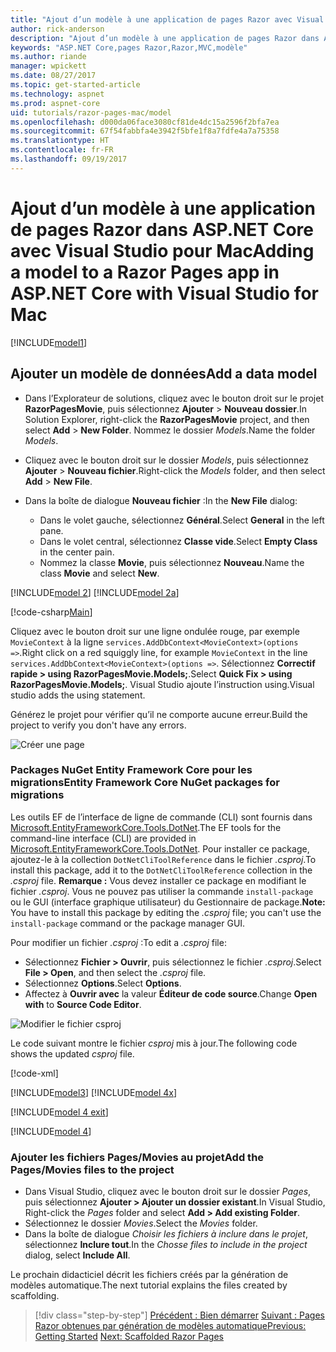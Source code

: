 ```yaml
---
title: "Ajout d’un modèle à une application de pages Razor avec Visual Studio pour Mac"
author: rick-anderson
description: "Ajout d’un modèle à une application de pages Razor dans ASP.NET Core à l’aide de Visual Studio pour Mac"
keywords: "ASP.NET Core,pages Razor,Razor,MVC,modèle"
ms.author: riande
manager: wpickett
ms.date: 08/27/2017
ms.topic: get-started-article
ms.technology: aspnet
ms.prod: aspnet-core
uid: tutorials/razor-pages-mac/model
ms.openlocfilehash: d000da06face3080cf81de4dc15a2596f2bfa7ea
ms.sourcegitcommit: 67f54fabbfa4e3942f5bfe1f8a7fdfe4a7a75358
ms.translationtype: HT
ms.contentlocale: fr-FR
ms.lasthandoff: 09/19/2017
---
```

# <a name="adding-a-model-to-a-razor-pages-app-in-aspnet-core-with-visual-studio-for-mac"></a><span data-ttu-id="500bc-104">Ajout d’un modèle à une application de pages Razor dans ASP.NET Core avec Visual Studio pour Mac</span><span class="sxs-lookup"><span data-stu-id="500bc-104">Adding a model to a Razor Pages app in ASP.NET Core with Visual Studio for Mac</span></span>

[!INCLUDE[model1](../../includes/RP/model1.md)]

## <a name="add-a-data-model"></a><span data-ttu-id="500bc-105">Ajouter un modèle de données</span><span class="sxs-lookup"><span data-stu-id="500bc-105">Add a data model</span></span>

* <span data-ttu-id="500bc-106">Dans l’Explorateur de solutions, cliquez avec le bouton droit sur le projet **RazorPagesMovie**, puis sélectionnez **Ajouter** > **Nouveau dossier**.</span><span class="sxs-lookup"><span data-stu-id="500bc-106">In Solution Explorer, right-click the **RazorPagesMovie** project, and then select **Add** > **New Folder**.</span></span> <span data-ttu-id="500bc-107">Nommez le dossier *Models*.</span><span class="sxs-lookup"><span data-stu-id="500bc-107">Name the folder *Models*.</span></span>
* <span data-ttu-id="500bc-108">Cliquez avec le bouton droit sur le dossier *Models*, puis sélectionnez **Ajouter** > **Nouveau fichier**.</span><span class="sxs-lookup"><span data-stu-id="500bc-108">Right-click the *Models* folder, and then select **Add** > **New File**.</span></span>
* <span data-ttu-id="500bc-109">Dans la boîte de dialogue **Nouveau fichier** :</span><span class="sxs-lookup"><span data-stu-id="500bc-109">In the **New File** dialog:</span></span>

  * <span data-ttu-id="500bc-110">Dans le volet gauche, sélectionnez **Général**.</span><span class="sxs-lookup"><span data-stu-id="500bc-110">Select **General** in the left pane.</span></span>
  * <span data-ttu-id="500bc-111">Dans le volet central, sélectionnez **Classe vide**.</span><span class="sxs-lookup"><span data-stu-id="500bc-111">Select **Empty Class** in the center pain.</span></span>
  * <span data-ttu-id="500bc-112">Nommez la classe **Movie**, puis sélectionnez **Nouveau**.</span><span class="sxs-lookup"><span data-stu-id="500bc-112">Name the class **Movie** and select **New**.</span></span>

[!INCLUDE[model 2](../../includes/RP/model2.md)]
[!INCLUDE[model 2a](../../includes/RP/model2a.md)]

[!code-csharp[Main](../../tutorials/razor-pages/razor-pages-start/sample/RazorPagesMovie/Startup.cs?name=snippet_ConfigureServices2&highlight=3-6)]

<span data-ttu-id="500bc-113">Cliquez avec le bouton droit sur une ligne ondulée rouge, par exemple `MovieContext` à la ligne `services.AddDbContext<MovieContext>(options =>`.</span><span class="sxs-lookup"><span data-stu-id="500bc-113">Right click on a red squiggly line, for example `MovieContext` in the line `services.AddDbContext<MovieContext>(options =>`.</span></span> <span data-ttu-id="500bc-114">Sélectionnez **Correctif rapide > using RazorPagesMovie.Models;**.</span><span class="sxs-lookup"><span data-stu-id="500bc-114">Select **Quick Fix > using RazorPagesMovie.Models;**.</span></span> <span data-ttu-id="500bc-115">Visual Studio ajoute l’instruction using.</span><span class="sxs-lookup"><span data-stu-id="500bc-115">Visual studio adds the using statement.</span></span>

<span data-ttu-id="500bc-116">Générez le projet pour vérifier qu’il ne comporte aucune erreur.</span><span class="sxs-lookup"><span data-stu-id="500bc-116">Build the project to verify you don't have any errors.</span></span>

![Créer une page](model/red.png)

### <a name="entity-framework-core-nuget-packages-for-migrations"></a><span data-ttu-id="500bc-118">Packages NuGet Entity Framework Core pour les migrations</span><span class="sxs-lookup"><span data-stu-id="500bc-118">Entity Framework Core NuGet packages for migrations</span></span>

<span data-ttu-id="500bc-119">Les outils EF de l’interface de ligne de commande (CLI) sont fournis dans [Microsoft.EntityFrameworkCore.Tools.DotNet](https://www.nuget.org/packages/Microsoft.EntityFrameworkCore.Tools.DotNet).</span><span class="sxs-lookup"><span data-stu-id="500bc-119">The EF tools for the command-line interface (CLI) are provided in [Microsoft.EntityFrameworkCore.Tools.DotNet](https://www.nuget.org/packages/Microsoft.EntityFrameworkCore.Tools.DotNet).</span></span> <span data-ttu-id="500bc-120">Pour installer ce package, ajoutez-le à la collection `DotNetCliToolReference` dans le fichier *.csproj*.</span><span class="sxs-lookup"><span data-stu-id="500bc-120">To install this package, add it to the `DotNetCliToolReference` collection in the *.csproj* file.</span></span> <span data-ttu-id="500bc-121">**Remarque :** Vous devez installer ce package en modifiant le fichier *.csproj*. Vous ne pouvez pas utiliser la commande `install-package` ou le GUI (interface graphique utilisateur) du Gestionnaire de package.</span><span class="sxs-lookup"><span data-stu-id="500bc-121">**Note:** You have to install this package by editing the *.csproj* file; you can't use the `install-package` command or the package manager GUI.</span></span>

<span data-ttu-id="500bc-122">Pour modifier un fichier *.csproj* :</span><span class="sxs-lookup"><span data-stu-id="500bc-122">To edit a *.csproj* file:</span></span>

* <span data-ttu-id="500bc-123">Sélectionnez **Fichier > Ouvrir**, puis sélectionnez le fichier *.csproj*.</span><span class="sxs-lookup"><span data-stu-id="500bc-123">Select **File > Open**, and then select the *.csproj* file.</span></span>
* <span data-ttu-id="500bc-124">Sélectionnez **Options**.</span><span class="sxs-lookup"><span data-stu-id="500bc-124">Select **Options**.</span></span>
* <span data-ttu-id="500bc-125">Affectez à **Ouvrir avec** la valeur **Éditeur de code source**.</span><span class="sxs-lookup"><span data-stu-id="500bc-125">Change **Open with** to **Source Code Editor**.</span></span>

![Modifier le fichier csproj](model/csproj.png)

<span data-ttu-id="500bc-127">Le code suivant montre le fichier *csproj* mis à jour.</span><span class="sxs-lookup"><span data-stu-id="500bc-127">The following code shows the updated *csproj* file.</span></span>

[!code-xml[](../../tutorials/razor-pages/razor-pages-start/sample/RazorPagesMovie/RazorPagesMovie.cli.csproj?highlight=10)]

[!INCLUDE[model3](../../includes/RP/model3.md)]
[!INCLUDE[model 4x](../../includes/RP/model4x.md)]

[!INCLUDE[model 4 exit](../../includes/RP/model4exit.md)]

[!INCLUDE[model 4](../../includes/RP/model4.md)]

### <a name="add-the-pagesmovies-files-to-the-project"></a><span data-ttu-id="500bc-128">Ajouter les fichiers Pages/Movies au projet</span><span class="sxs-lookup"><span data-stu-id="500bc-128">Add the Pages/Movies files to the project</span></span>

* <span data-ttu-id="500bc-129">Dans Visual Studio, cliquez avec le bouton droit sur le dossier *Pages*, puis sélectionnez **Ajouter > Ajouter un dossier existant**.</span><span class="sxs-lookup"><span data-stu-id="500bc-129">In Visual Studio, Right-click the *Pages* folder and select **Add > Add existing Folder**.</span></span>
* <span data-ttu-id="500bc-130">Sélectionnez le dossier *Movies*.</span><span class="sxs-lookup"><span data-stu-id="500bc-130">Select the *Movies* folder.</span></span>
* <span data-ttu-id="500bc-131">Dans la boîte de dialogue *Choisir les fichiers à inclure dans le projet*, sélectionnez **Inclure tout**.</span><span class="sxs-lookup"><span data-stu-id="500bc-131">In the *Chosse files to include in the project* dialog, select **Include All**.</span></span>

<span data-ttu-id="500bc-132">Le prochain didacticiel décrit les fichiers créés par la génération de modèles automatique.</span><span class="sxs-lookup"><span data-stu-id="500bc-132">The next tutorial explains the files created by scaffolding.</span></span>

>[!div class="step-by-step"]
<span data-ttu-id="500bc-133">[Précédent : Bien démarrer](xref:tutorials/razor-pages-mac/razor-pages-start)
[Suivant : Pages Razor obtenues par génération de modèles automatique](xref:tutorials/razor-pages/page)</span><span class="sxs-lookup"><span data-stu-id="500bc-133">[Previous: Getting Started](xref:tutorials/razor-pages-mac/razor-pages-start)
[Next: Scaffolded Razor Pages](xref:tutorials/razor-pages/page)</span></span>
